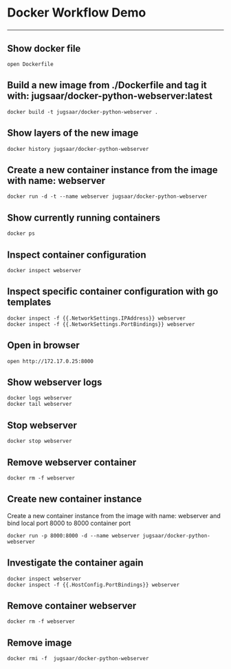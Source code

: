 # Docker Workflow Demo
###

* * *

## Show docker file
```
open Dockerfile
```

## Build a new image from ./Dockerfile and tag it with: jugsaar/docker-python-webserver:latest
```
docker build -t jugsaar/docker-python-webserver .
```

## Show layers of the new image
```
docker history jugsaar/docker-python-webserver
```

## Create a new container instance from the image with name: webserver
```
docker run -d -t --name webserver jugsaar/docker-python-webserver
```

## Show currently running containers
```
docker ps
```

## Inspect container configuration
```
docker inspect webserver
```

## Inspect specific container configuration with go templates
```
docker inspect -f {{.NetworkSettings.IPAddress}} webserver
docker inspect -f {{.NetworkSettings.PortBindings}} webserver
```

## Open in browser
```
open http://172.17.0.25:8000
```

## Show webserver logs
```
docker logs webserver
docker tail webserver
```

## Stop webserver
```
docker stop webserver
```

## Remove webserver container
```
docker rm -f webserver
```


## Create new container instance
Create a new container instance from the image with name: webserver and bind local port 8000 to 8000 container 
port
```
docker run -p 8000:8000 -d --name webserver jugsaar/docker-python-webserver
```

## Investigate the container again
```
docker inspect webserver
docker inspect -f {{.HostConfig.PortBindings}} webserver 
```

## Remove container webserver
```
docker rm -f webserver
```

## Remove image
```
docker rmi -f  jugsaar/docker-python-webserver
```
